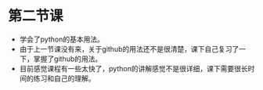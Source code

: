 # 第二节课

* 学会了python的基本用法。
* 由于上一节课没有来，关于github的用法还不是很清楚，课下自己复习了一下，掌握了github的用法。
* 目前感觉课程有一些太快了，python的讲解感觉不是很详细，课下需要很长时间的练习和自己的理解。

